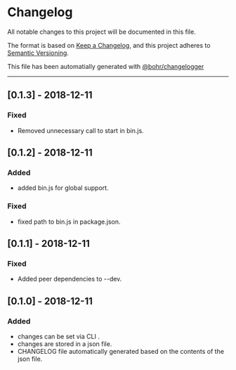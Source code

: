 # Changelog
All notable changes to this project will be documented in this file.

The format is based on [Keep a Changelog](https://keepachangelog.com/en/1.0.0/), and this project adheres to [Semantic Versioning](https://semver.org/spec/v2.0.0.html).

This file has been automatially generated with [@bohr/changelogger](https://github.com/bohr-app/changelogger)

---

## [0.1.3] - 2018-12-11
### Fixed
- Removed unnecessary call to start in bin.js.

## [0.1.2] - 2018-12-11
### Added
- added bin.js for global support.

### Fixed
- fixed path to bin.js in package.json.

## [0.1.1] - 2018-12-11
### Fixed
- Added peer dependencies to --dev.

## [0.1.0] - 2018-12-11
### Added
- changes can be set via CLI .
- changes are stored in a json file.
- CHANGELOG file automatically generated based on the contents of the json file.

